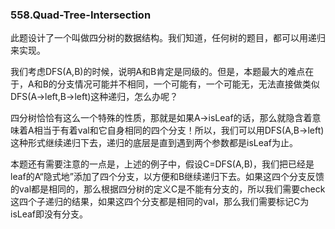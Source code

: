 ### 558.Quad-Tree-Intersection

此题设计了一个叫做四分树的数据结构。我们知道，任何树的题目，都可以用递归来实现。

我们考虑DFS(A,B)的时候，说明A和B肯定是同级的。但是，本题最大的难点在于，A和B的分支情况可能并不相同，一个可能有，一个可能无，无法直接做类似DFS(A->left,B->left)这种递归，怎么办呢？

四分树恰恰有这么一个特殊的性质，那就是如果A->isLeaf的话，那么就隐含着意味着A相当于有着val和它自身相同的四个分支！所以，我们可以用DFS(A,B->left)这种形式继续递归下去，递归的底层是直到遇到两个参数都是isLeaf为止。

本题还有需要注意的一点是，上述的例子中，假设C=DFS(A,B)，我们把已经是leaf的A“隐式地”添加了四个分支，以方便和B继续递归下去。如果这四个分支反馈的val都是相同的，那么根据四分树的定义C是不能有分支的，所以我们需要check这四个子递归的结果，如果这四个分支都是相同的val，那么我们需要标记C为isLeaf即没有分支。
